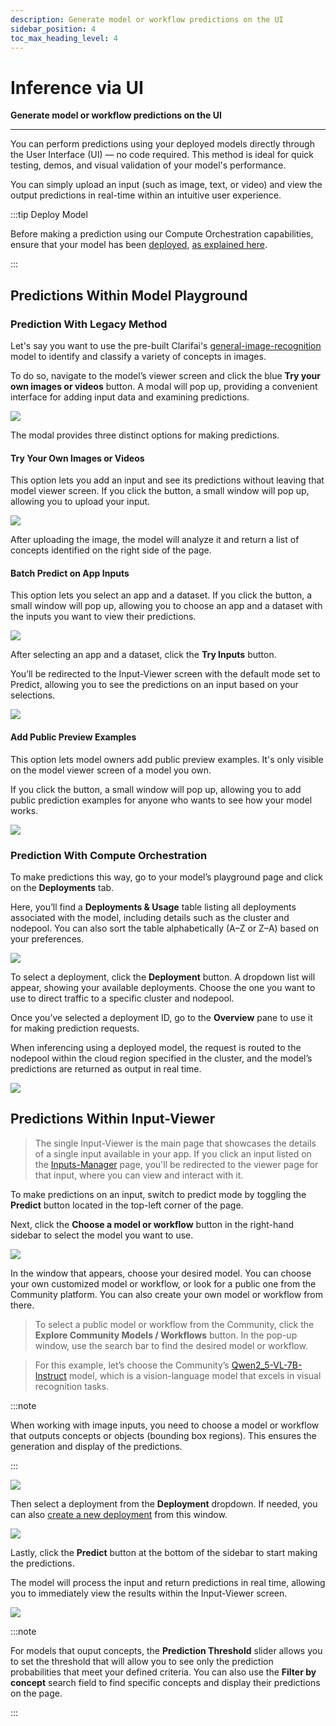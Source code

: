 ```yaml
---
description: Generate model or workflow predictions on the UI
sidebar_position: 4
toc_max_heading_level: 4
---
```


# Inference via UI

**Generate model or workflow predictions on the UI**
<hr />

You can perform predictions using your deployed models directly through the User Interface (UI) — no code required. This method is ideal for quick testing, demos, and visual validation of your model's performance. 

You can simply upload an input (such as image, text, or video) and view the output predictions in real-time within an intuitive user experience.

:::tip Deploy Model

Before making a prediction using our Compute Orchestration capabilities, ensure that your model has been [deployed](https://docs.clarifai.com/compute/deployments/deploy-model), [as explained here](https://docs.clarifai.com/compute/models/inference/). 


:::

## Predictions Within Model Playground

### Prediction With Legacy Method

Let's say you want to use the pre-built Clarifai's [general-image-recognition](https://clarifai.com/clarifai/main/models/general-image-recognition) model to identify and classify a variety of concepts in images. 

To do so, navigate to the model’s viewer screen and click the blue **Try your own images or videos** button. A modal will pop up, providing a convenient interface for adding input data and examining predictions.

![](/img/community_2/model_predictions.png)

The modal provides three distinct options for making predictions.

#### Try Your Own Images or Videos

This option lets you add an input and see its predictions without leaving that model viewer screen. If you click the button, a small window will pop up, allowing you to upload your input.

![](/img/community_2/model_predictions-2.png)

After uploading the image, the model will analyze it and return a list of concepts identified on the right side of the page. 

#### Batch Predict on App Inputs

This option lets you select an app and a dataset. If you click the button, a small window will pop up, allowing you to choose an app and a dataset with the inputs you want to view their predictions. 

![](/img/community_2/model_predictions-3.png)

After selecting an app and a dataset, click the **Try Inputs** button. 

You’ll be redirected to the Input-Viewer screen with the default mode set to Predict, allowing you to see the predictions on an input based on your selections.

![](/img/community_2/model_predictions-4.png)

#### Add Public Preview Examples

This option lets model owners add public preview examples. It's only visible on the model viewer screen of a model you own. 

If you click the button, a small window will pop up, allowing you to add public prediction examples for anyone who wants to see how your model works. 

![](/img/community_2/model_predictions-5.png)

### Prediction With Compute Orchestration

To make predictions this way, go to your model’s playground page and click on the **Deployments** tab. 

Here, you’ll find a **Deployments & Usage** table listing all deployments associated with the model, including details such as the cluster and nodepool. You can also sort the table alphabetically (A–Z or Z–A) based on your preferences.

![ ](/img/compute-orchestration/compute-16.png)

To select a deployment, click the **Deployment** button. A dropdown list will appear, showing your available deployments. Choose the one you want to use to direct traffic to a specific cluster and nodepool. 

Once you’ve selected a deployment ID, go to the **Overview** pane to use it for making prediction requests.

When inferencing using a deployed model, the request is routed to the nodepool within the cloud region specified in the cluster, and the model’s predictions are returned as output in real time.

![ ](/img/compute-orchestration/compute-21.png)

## Predictions Within Input-Viewer

> The single Input-Viewer is the main page that showcases the details of a single input available in your app. If you click an input listed on the [Inputs-Manager](https://docs.clarifai.com/portal-guide/inputs-manager/) page, you'll be redirected to the viewer page for that input, where you can view and interact with it.

To make predictions on an input, switch to predict mode by toggling the **Predict** button located in the top-left corner of the page. 

Next, click the **Choose a model or workflow** button in the right-hand sidebar to select the model you want to use. 

![ ](/img/compute-orchestration/compute-27.png)

In the window that appears, choose your desired model. You can choose your own customized model or workflow, or look for a public one from the Community platform. You can also create your own model or workflow from there.

> To select a public model or workflow from the Community, click the **Explore Community Models / Workflows** button. In the pop-up window, use the search bar to find the desired model or workflow.

> For this example, let’s choose the Community’s [Qwen2_5-VL-7B-Instruct](https://clarifai.com/qwen/qwen-VL/models/Qwen2_5-VL-7B-Instruct) model, which is a vision-language model that excels in visual recognition tasks. 

:::note

When working with image inputs, you need to choose a model or workflow that outputs concepts or objects (bounding box regions). This ensures the generation and display of the predictions.

:::

![ ](/img/compute-orchestration/compute-27-1.png)

Then select a deployment from the **Deployment** dropdown. If needed, you can also [create a new deployment](https://docs.clarifai.com/compute/deployments/deploy-model#via-the-ui) from this window. 

![ ](/img/compute-orchestration/compute-28.png)

Lastly, click the **Predict** button at the bottom of the sidebar to start making the predictions. 

The model will process the input and return predictions in real time, allowing you to immediately view the results within the Input-Viewer screen.

![ ](/img/compute-orchestration/compute-29.png)

:::note

For models that ouput concepts, the **Prediction Threshold** slider allows you to set the threshold that will allow you to see only the prediction probabilities that meet your defined criteria. You can also use the **Filter by concept** search field to find specific concepts and display their predictions on the page.

:::